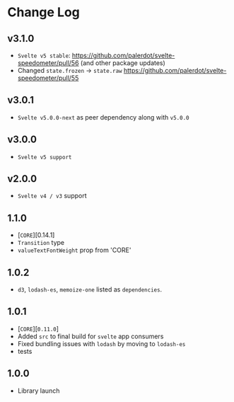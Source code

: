 # Change Log

## v3.1.0

- `Svelte v5 stable`: https://github.com/palerdot/svelte-speedometer/pull/56 (and other package updates)
- Changed `state.frozen` -> `state.raw` https://github.com/palerdot/svelte-speedometer/pull/55

## v3.0.1

- `Svelte v5.0.0-next` as peer dependency along with `v5.0.0`

## v3.0.0

- `Svelte v5 support`

## v2.0.0

- `Svelte v4 / v3` support

## 1.1.0
- [`CORE`][0.14.1]
- `Transition` type
- `valueTextFontWeight` prop from 'CORE'

## 1.0.2
- `d3`, `lodash-es`, `memoize-one` listed as `dependencies`.

## 1.0.1
- [`CORE`][`0.11.0`]
- Added `src` to final build for `svelte` app consumers
- Fixed bundling issues with `lodash` by moving to `lodash-es`
- tests

## 1.0.0
- Library launch